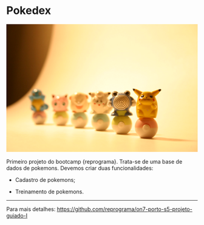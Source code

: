 # Pokedex

[![pokemons](./public/images/pokemons.jpg)](https://www.flickr.com/photos/40631287@N05/4545861983)

Primeiro projeto do bootcamp {reprograma}. Trata-se de uma base de dados de pokemons.
Devemos criar duas funcionalidades:

* Cadastro de pokemons;

* Treinamento de pokemons.

---

Para mais detalhes: https://github.com/reprograma/on7-porto-s5-projeto-guiado-I